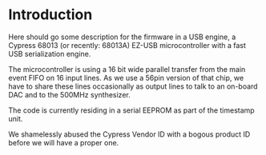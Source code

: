 # Introduction #

Here should go some description for the firmware in a USB engine, a Cypress 68013 (or recently: 68013A) EZ-USB microcontroller with a fast USB serialization engine.

The microcontroller is using a 16 bit wide parallel transfer from the main event FIFO on 16 input lines. As we use a 56pin version of that chip, we have to share these lines occasionally as output lines to talk to an on-board DAC and to the 500MHz synthesizer.

The code is currently residing in a serial EEPROM as part of the timestamp unit.

We shamelessly abused the Cypress Vendor ID with a bogous product ID before we will have a proper one.